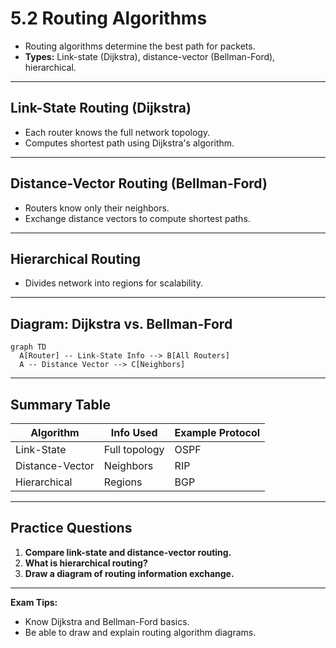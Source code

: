 # 5.2 Routing Algorithms

- Routing algorithms determine the best path for packets.
- **Types:** Link-state (Dijkstra), distance-vector (Bellman-Ford), hierarchical.

---

## Link-State Routing (Dijkstra)
- Each router knows the full network topology.
- Computes shortest path using Dijkstra's algorithm.

---

## Distance-Vector Routing (Bellman-Ford)
- Routers know only their neighbors.
- Exchange distance vectors to compute shortest paths.

---

## Hierarchical Routing
- Divides network into regions for scalability.

---

## Diagram: Dijkstra vs. Bellman-Ford
```mermaid
graph TD
  A[Router] -- Link-State Info --> B[All Routers]
  A -- Distance Vector --> C[Neighbors]
```

---

## Summary Table
| Algorithm      | Info Used      | Example Protocol |
|---------------|---------------|------------------|
| Link-State    | Full topology  | OSPF             |
| Distance-Vector| Neighbors     | RIP              |
| Hierarchical  | Regions        | BGP              |

---

## Practice Questions
1. **Compare link-state and distance-vector routing.**
2. **What is hierarchical routing?**
3. **Draw a diagram of routing information exchange.**

---

**Exam Tips:**
- Know Dijkstra and Bellman-Ford basics.
- Be able to draw and explain routing algorithm diagrams. 